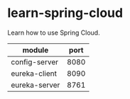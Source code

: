 # learn-spring-cloud

Learn how to use Spring Cloud.

| module        | port |
| ------------- | ---- |
| config-server | 8080 |
| eureka-client | 8090 |
| eureka-server | 8761 |
